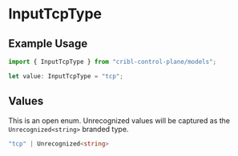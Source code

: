 # InputTcpType

## Example Usage

```typescript
import { InputTcpType } from "cribl-control-plane/models";

let value: InputTcpType = "tcp";
```

## Values

This is an open enum. Unrecognized values will be captured as the `Unrecognized<string>` branded type.

```typescript
"tcp" | Unrecognized<string>
```